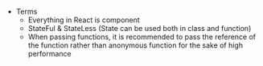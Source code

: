+ Terms
	+ Everything in React is component
	+ StateFul & StateLess (State can be used both in class and function)
	+ When passing functions, it is recommended to pass the reference of the function rather than anonymous function for the sake of high performance 